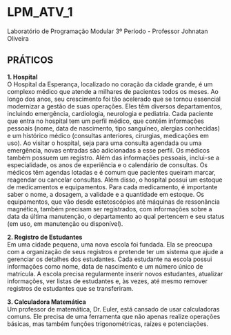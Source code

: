 # LPM_ATV_1
Laboratório de Programação Modular 3º Período - Professor Johnatan Oliveira

## PRÁTICOS

**1. Hospital**<br/>
O Hospital da Esperança, localizado no coração da cidade grande, é um complexo médico que atende a milhares de
pacientes todos os meses. Ao longo dos anos, seu crescimento foi tão acelerado que se tornou essencial modernizar a
gestão de suas operações. Eles têm diversos departamentos, incluindo emergência, cardiologia, neurologia e pediatria.
Cada paciente que entra no hospital tem um perfil médico, que contém informações pessoais (nome, data de nascimento,
tipo sanguíneo, alergias conhecidas) e um histórico médico (consultas anteriores, cirurgias, medicações em uso). Ao
visitar o hospital, seja para uma consulta agendada ou uma emergência, novas entradas são adicionadas a esse perfil.
Os médicos também possuem um registro. Além das informações pessoais, inclui-se a especialidade, os anos de
experiência e o calendário de consultas. Os médicos têm agendas lotadas e é comum que pacientes queiram marcar,
reagendar ou cancelar consultas. Além disso, o hospital possui um estoque de medicamentos e equipamentos. Para cada
medicamento, é importante saber o nome, a dosagem, a validade e a quantidade em estoque. Os equipamentos, que
vão desde estetoscópios até máquinas de ressonância magnética, também precisam ser registrados, com informações
sobre a data da última manutenção, o departamento ao qual pertencem e seu status (em uso, em manutenção ou
disponível).

**2. Registro de Estudantes**<br/>
Em uma cidade pequena, uma nova escola foi fundada. Ela se preocupa com a organização de seus registros e pretende ter um
sistema que ajude a gerenciar os detalhes dos estudantes. Cada estudante na escola possui informações como nome, data de
nascimento e um número único de matrícula. A escola precisa regularmente inserir novos estudantes, atualizar informações, ver
listas de estudantes e, às vezes, até mesmo remover registros de estudantes que se transferiram.

**3. Calculadora Matemática**<br/>
Um professor de matemática, Dr. Euler, está cansado de usar calculadoras comuns. Ele precisa de uma ferramenta que não apenas
realize operações básicas, mas também funções trigonométricas, raízes e potenciações.
